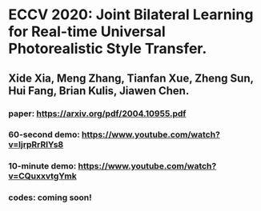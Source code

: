# ECCV 2020: Joint Bilateral Learning for Real-time Universal Photorealistic Style Transfer. 
## Xide Xia, Meng Zhang, Tianfan Xue, Zheng Sun, Hui Fang, Brian Kulis, Jiawen Chen. 

### paper: https://arxiv.org/pdf/2004.10955.pdf
### 60-second demo: https://www.youtube.com/watch?v=ljrpRrRlYs8
### 10-minute demo: https://www.youtube.com/watch?v=CQuxxvtgYmk
### codes: coming soon!


